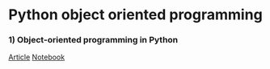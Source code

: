 # Python object oriented programming

### 1) Object-oriented programming in Python
[Article](https://medium.com/@domalajayashree/object-oriented-programming-in-python-ceed5576b516)
[Notebook](https://github.com/jayashree8/Python_guide/blob/master/Python%20object%20oriented%20programming/Object-oriented%20programming%20in%C2%A0Python.ipynb)


